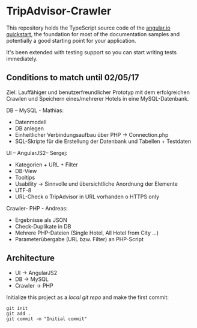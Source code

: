 # TripAdvisor-Crawler

This repository holds the TypeScript source code of the [angular.io quickstart](https://angular.io/docs/ts/latest/quickstart.html),
the foundation for most of the documentation samples and potentially a good starting point for your application.

It's been extended with testing support so you can start writing tests immediately.

## Conditions to match until 02/05/17
Ziel: Lauffähiger und benutzerfreundlicher Prototyp mit dem erfolgreichen Crawlen und Speichern eines/mehrerer Hotels in eine MySQL-Datenbank. 

DB – MySQL - Mathias:
-	Datenmodell
-	DB anlegen
-	Einheitlicher Verbindungsaufbau über PHP -> Connection.php
-	SQL-Skripte für die Erstellung der Datenbank und Tabellen + Testdaten

UI – AngularJS2– Sergej:
-	Kategorien + URL + Filter
-	DB-View
-	Tooltips
-	Usability -> Sinnvolle und übersichtliche Anordnung der Elemente
-	UTF-8
-	URL-Check
o	TripAdvisor in URL vorhanden
o	HTTPS only

Crawler- PHP - Andreas:
-	Ergebnisse als JSON
-	Check-Duplikate in DB
-	Mehrere PHP-Dateien (Single Hotel, All Hotel from City ...)
-	Parameterübergabe (URL bzw. Filter) an PHP-Script


## Architecture

- UI -> AngularJS2
- DB -> MySQL
- Crawler -> PHP


Initialize this project as a *local git repo* and make the first commit:
```shell
git init
git add .
git commit -m "Initial commit"
```
